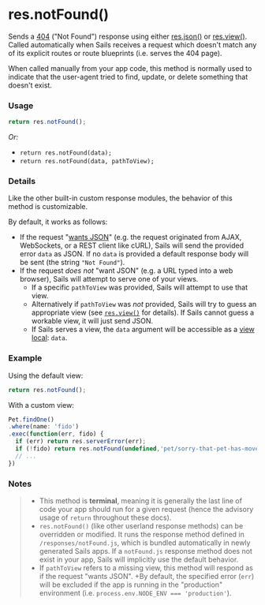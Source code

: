 # res.notFound()

Sends a [404](http://en.wikipedia.org/wiki/List_of_HTTP_status_codes#4xx_Client_Error) ("Not Found") response using either [res.json()](http://sailsjs.org/documentation/reference/res/res.json.html) or [res.view()](http://sailsjs.org/documentation/reference/res/res.view.html). Called automatically when Sails receives a request which doesn't match any of its explicit routes or route blueprints (i.e. serves the 404 page).

When called manually from your app code, this method is normally used to indicate that the user-agent tried to find, update, or delete something that doesn't exist.


### Usage

```js
return res.notFound();
```

_Or:_
+ `return res.notFound(data);`
+ `return res.notFound(data, pathToView);`




### Details

Like the other built-in custom response modules, the behavior of this method is customizable.

By default, it works as follows:

+ If the request "[wants JSON](http://sailsjs.org/documentation/reference/req/req.wantsJSON.html)" (e.g. the request originated from AJAX, WebSockets, or a REST client like cURL), Sails will send the provided error `data` as JSON.  If no `data` is provided a default response body will be sent (the string `"Not Found"`).
+ If the request _does not_ "want JSON" (e.g. a URL typed into a web browser), Sails will attempt to serve one of your views.
  + If a specific `pathToView` was provided, Sails will attempt to use that view.
  + Alternatively if `pathToView` was _not_ provided, Sails will try to guess an appropriate view (see [`res.view()`](http://sailsjs.org/documentation/reference/res/res.view.html) for details).  If Sails cannot guess a workable view, it will just send JSON.
  + If Sails serves a view, the `data` argument will be accessible as a [view local](http://sailsjs.org/documentation/concepts/Views/Locals.html): `data`.



### Example

Using the default view:

```javascript
return res.notFound();
```

With a custom view:

```javascript
Pet.findOne()
.where(name: 'fido')
.exec(function(err, fido) {
  if (err) return res.serverError(err);
  if (!fido) return res.notFound(undefined,'pet/sorry-that-pet-has-moved');
  // ...
})
```


### Notes
> + This method is **terminal**, meaning it is generally the last line of code your app should run for a given request (hence the advisory usage of `return` throughout these docs).
>+ `res.notFound()` (like other userland response methods) can be overridden or modified.  It runs the response method defined in `/responses/notFound.js`, which is bundled automatically in newly generated Sails apps.  If a `notFound.js` response method does not exist in your app, Sails will implicitly use the default behavior.
>+ If `pathToView` refers to a missing view, this method will respond as if the request "wants JSON".
>+By default, the specified error (`err`) will be excluded if the app is running in the "production" environment (i.e. `process.env.NODE_ENV === 'production'`).












<docmeta name="displayName" value="res.notFound()">
<docmeta name="pageType" value="method">

